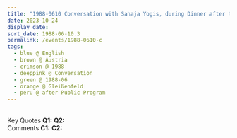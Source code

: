 ```yaml
---
title: "1988-0610 Conversation with Sahaja Yogis, during Dinner after the Public Program, Gleißenfeld (75 kms S of Vienna), Austria"
date: 2023-10-24
display_date: 
sort_date: 1988-06-10.3
permalink: /events/1988-0610-c
tags:
  - blue @ English
  - brown @ Austria
  - crimson @ 1988
  - deeppink @ Conversation
  - green @ 1988-06
  - orange @ Gleißenfeld
  - peru @ after Public Program
---
```


<br>

<wave-list>
  <list-title color="DarkSeaGreen" width="55">Key Quotes</list-title>
  <list-item color="BlanchedAlmond" width="280"><b>Q1:</b> <i></i></list-item>
  <list-item color="Lavender" width="280"><b>Q2:</b> <i></i></list-item>
</wave-list>

<br>

<wave-list>
  <list-title color="DarkSeaGreen" width="55">Comments</list-title>
  <list-item color="BlanchedAlmond" width="280"><b>C1:</b> <i></i></list-item>
  <list-item color="Lavender" width="280"><b>C2:</b> <i></i></list-item>
</wave-list>